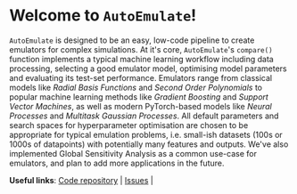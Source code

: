 # Welcome to `AutoEmulate`!

`AutoEmulate` is designed to be an easy, low-code pipeline to create emulators for complex simulations. At it's core, `AutoEmulate`'s `compare()` function implements a typical machine learning workflow including data processing, selecting a good emulator model, optimising model parameters and evaluating its test-set performance. Emulators range from classical models like *Radial Basis Functions* and *Second Order Polynomials* to popular machine learning methods like *Gradient Boosting* and *Support Vector Machines*, as well as modern PyTorch-based models like *Neural Processes* and *Multitask Gaussian Processes*. All default parameters and search spaces for hyperparameter optimisation are chosen to be appropriate for typical emulation problems, i.e. small-ish datasets (100s or 1000s of datapoints) with potentially many features and outputs. We've also implemented Global Sensitivity Analysis as a common use-case for emulators, and plan to add more applications in the future.

**Useful links**:
[Code repository](https://github.com/alan-turing-institute/autoemulate) |
[Issues](https://github.com/alan-turing-institute/autoemulate/issues) |

```{tableofcontents}
```
